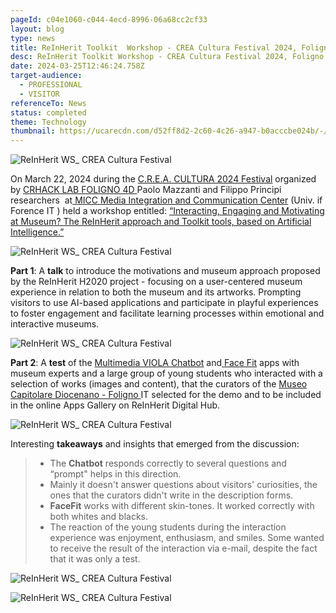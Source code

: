 ```yaml
---
pageId: c04e1060-c044-4ecd-8996-06a68cc2cf33
layout: blog
type: news
title: ReInHerit Toolkit  Workshop - CREA Cultura Festival 2024, Foligno IT
desc: ReInHerit Toolkit Workshop - CREA Cultura Festival 2024, Foligno IT
date: 2024-03-25T12:46:24.758Z
target-audience:
  - PROFESSIONAL
  - VISITOR
referenceTo: News
status: completed
theme: Technology
thumbnail: https://ucarecdn.com/d52ff8d2-2c60-4c26-a947-b0acccbe024b/-/preview/
---
```

![ReInHerit WS_ CREA Cultura Festival](https://ucarecdn.com/e571b05e-bd4b-4776-a237-0519f1f497ed/ "lReInHerit WS_ CREA Cultura Festival")

On March 22, 2024 during the [C.R.E.A. CULTURA 2024 Festival](https://www.socialhackademy.it/creacultura/) organized by [CRHACK LAB FOLIGNO 4D ](https://www.socialhackademy.it)Paolo Mazzanti and Filippo Principi researchers  at[  MICC Media Integration and Communication Center](http://www.micc.unifi.it) (Univ. if Forence IT  ) held a workshop entitled: [“Interacting, Engaging and Motivating at Museum? The ReInHerit approach and Toolkit tools, based on Artificial Intelligence.”](https://www.socialhackademy.it/creacultura/en/event/interagire-coinvolgere-e-motivare-al-museo-lapproccio-reinherit-e-gli-strumenti-del-toolkit-basati-sullintelligenza-artificiale/)

![ReInHerit WS_ CREA Cultura Festival](https://ucarecdn.com/2a12e74d-92aa-4b16-b52f-5b3f6e95d6d3/ "ReInHerit WS_ CREA Cultura Festival")

**Part 1**: A **talk** to introduce the motivations and museum approach proposed by the ReInHerit H2020 project - focusing on a user-centered museum experience in relation to both the museum and its artworks. Prompting visitors to use AI-based applications and participate in playful experiences to foster engagement and facilitate learning processes within emotional and interactive museums.

![ReInHerit WS_ CREA Cultura Festival](https://ucarecdn.com/4f8b3e39-df52-456a-8fe2-1dc329a0b443/ "ReInHerit WS_ CREA Cultura Festival")

**Part 2**: A **test** of the  [Multimedia VIOLA Chatbot](https://reinherit-hub.eu/tools/apps/543b2b77-35f1-41b5-b06e-3a355f2a1c6b) and[ Face Fit](https://reinherit-hub.eu/tools/apps/051e7d78-de61-4e04-8b05-ab6f7a184153) apps with museum experts and a large group of young students who interacted with a selection of works (images and content), that the curators of the [Museo Capitolare Diocenano - Foligno ](http://www.museifoligno.it/i-musei/museo-capitolare-diocesano) IT selected for the demo and to be included in the online Apps Gallery on ReInHerit Digital Hub.

![ReInHerit WS_ CREA Cultura Festival](https://ucarecdn.com/bfb0592a-0d36-406c-a11f-be3f7dfbdfeb/ "ReInHerit WS_ CREA Cultura Festival")

Interesting **takeaways** and insights that emerged from the discussion:

> * The **Chatbot** responds correctly to several questions and “prompt" helps in this direction. 
> * Mainly it doesn't answer questions about visitors' curiosities, the ones that the curators didn't write in the description forms.
> * **FaceFit** works with different skin-tones. It worked correctly with both whites and blacks.
> * The reaction of the young students during the interaction experience was enjoyment, enthusiasm, and smiles. Some wanted to receive the result of the interaction via e-mail, despite the fact that it was only a test.

![ReInHerit WS_ CREA Cultura Festival](https://ucarecdn.com/c9101c96-3c14-4eb8-85fd-d33b1ec227f6/ "ReInHerit WS_ CREA Cultura Festival")

![ReInHerit WS_ CREA Cultura Festival](https://ucarecdn.com/a803b66d-e047-49f7-b935-fa5989463daf/ "ReInHerit WS_ CREA Cultura Festival")